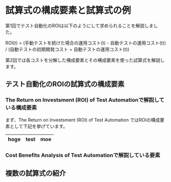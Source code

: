 # 試算式の構成要素と試算式の例

第1回でテスト自動化のROIは以下のようにして求められることを解説しました。

ROI(t) = (手動テストを続けた場合の運用コスト(t) - 自動テストの運用コスト(t)) / (自動テストの初期開発コスト + 自動テストの運用コスト(t))

第2回では各コストを分解した構成要素とその構成要素を使った試算式を解説します。

## テスト自動化のROIの試算式の構成要素

### The Return on Investsment (ROI) of Test Automationで解説している構成要素

まず、The Return on Investsment (ROI) of Test Automation ではROIの構成要素として下記を挙げています。

hoge|test|moe
-|-|-


### Cost Benefits Analysis of Test Automationで解説している要素

## 複数の試算式の紹介

